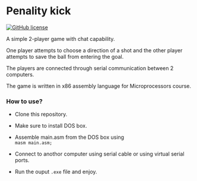 # Penality kick
[![GitHub license](https://img.shields.io/github/license/MichaelKMalak/Penality-kick.svg)](https://github.com/MichaelKMalak/Penality-kick/blob/master/LICENSE)

A simple 2-player game with chat capability. 

One player attempts to choose a direction of a shot and the other player attempts to save the ball from entering the goal.

The players are connected through serial communication between 2 computers.

The game is written in x86 assembly language for Microprocessors course.


### How to use?
* Clone this repository.
* Make sure to install DOS box.
* Assemble main.asm from the DOS box using
<br>`masm main.asm;`

* Connect to anothor computer using serial cable or using virtual serial ports.
* Run the ouput `.exe` file and enjoy.
